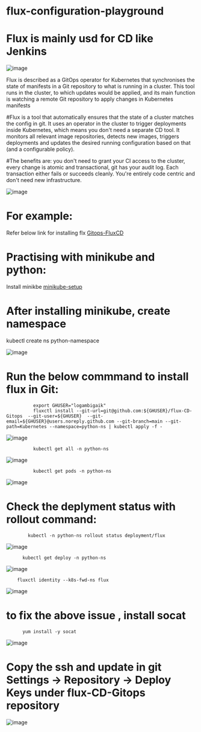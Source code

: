 # flux-configuration-playground


# Flux is mainly usd for CD like Jenkins

![image](https://user-images.githubusercontent.com/54719289/116299017-13dabc80-a795-11eb-9659-55e343e234ea.png)

Flux is described as a GitOps operator for Kubernetes that synchronises the state of manifests in a Git repository to what is running in a cluster. This tool runs in the cluster, to which updates would be applied, and its main function is watching a remote Git repository to apply changes in Kubernetes manifests


#Flux is a tool that automatically ensures that the state of a cluster matches the config in git. It uses an operator in the cluster to trigger deployments inside Kubernetes, which means you don't need a separate CD tool. It monitors all relevant image repositories, detects new images, triggers deployments and updates the desired running configuration based on that (and a configurable policy).

#The benefits are: you don't need to grant your CI access to the cluster, every change is atomic and transactional, git has your audit log. Each transaction either fails or succeeds cleanly. You're entirely code centric and don't need new infrastructure.


![image](https://user-images.githubusercontent.com/54719289/116298913-f574c100-a794-11eb-9a19-11cdb9b41f32.png)


For example:
===========

Refer below link for installing flx
[Gitops-FluxCD](https://github.com/logambigaik/Gitops-FluxCD)


# Practising with minikube  and python:

  Install minikbe
  [minikube-setup](https://github.com/logambigaik/minikube-setup.git)
  
# After installing minikube, create namespace

  kubectl create ns python-namespace

![image](https://user-images.githubusercontent.com/54719289/116387952-3e6b5a80-a813-11eb-9619-569df155a354.png)

  
# Run the below commmand to install flux in Git:

              export GHUSER="logambigaik"
              fluxctl install --git-url=git@github.com:${GHUSER}/flux-CD-Gitops  --git-user=${GHUSER}  --git-email=${GHUSER}@users.noreply.github.com --git-branch=main --git-path=Kubernetes --namespace=python-ns | kubectl apply -f -

![image](https://user-images.githubusercontent.com/54719289/116396991-edad2f00-a81d-11eb-8425-b9dd19b09c7c.png)



              kubectl get all -n python-ns

![image](https://user-images.githubusercontent.com/54719289/116397087-0ddcee00-a81e-11eb-8cff-640091173ee1.png)


              kubectl get pods -n python-ns
              
![image](https://user-images.githubusercontent.com/54719289/116397158-277e3580-a81e-11eb-9bd7-68571e8ecda5.png)



# Check the deplyment status with rollout command:

            kubectl -n python-ns rollout status deployment/flux
            
![image](https://user-images.githubusercontent.com/54719289/116397510-9196da80-a81e-11eb-8f4f-56e140b7caa3.png)



          kubectl get deploy -n python-ns
         
![image](https://user-images.githubusercontent.com/54719289/116397619-b9863e00-a81e-11eb-8c7c-3c8cdbd3448e.png)



        fluxctl identity --k8s-fwd-ns flux
        
  ![image](https://user-images.githubusercontent.com/54719289/116398609-e71fb700-a81f-11eb-8237-1659119f13c9.png)


  # to fix the above issue , install socat 
  
          yum install -y socat
          
  ![image](https://user-images.githubusercontent.com/54719289/116398716-04548580-a820-11eb-9f2f-1dd07e1175c9.png)
  
  
  
  # Copy the ssh and update in git Settings -> Repository -> Deploy Keys under flux-CD-Gitops repository
  
  
  ![image](https://user-images.githubusercontent.com/54719289/116399478-e0457400-a820-11eb-8984-dfca3639158a.png)


         





